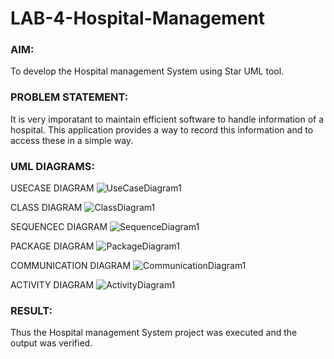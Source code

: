 # LAB-4-Hospital-Management


### AIM:
To develop the Hospital management System using Star UML tool.


### PROBLEM STATEMENT:
It is very imporatant to maintain efficient software to handle information of a hospital.
This application provides a way to record this information and to access these in a simple way.



### UML DIAGRAMS:

USECASE DIAGRAM
![UseCaseDiagram1](https://github.com/user-attachments/assets/b9c7ef6c-963a-47ca-8900-7470b2af7fbf)


CLASS DIAGRAM
![ClassDiagram1](https://github.com/user-attachments/assets/ee2f0b6a-63f8-4cf2-90e1-d0e30553910e)


SEQUENCEC DIAGRAM
![SequenceDiagram1](https://github.com/user-attachments/assets/bda67b37-6fc7-4e70-a0d8-c980c2ec619d)


PACKAGE DIAGRAM
![PackageDiagram1](https://github.com/user-attachments/assets/3fdc0836-d648-41a8-b93f-b7e4628c3aad)


COMMUNICATION DIAGRAM
![CommunicationDiagram1](https://github.com/user-attachments/assets/e93b44de-1d1e-4afb-a512-b5992b760d68)


ACTIVITY DIAGRAM
![ActivityDiagram1](https://github.com/user-attachments/assets/11bc2fd3-58af-4a97-8fb4-cd001125c602)



### RESULT:
Thus the Hospital management System project was executed and the output was verified.
